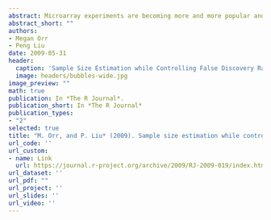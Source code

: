 ```yaml
---
abstract: Microarray experiments are becoming more and more popular and critical in many biological disciplines. As in any statistical experiment, appropriate experimental design is essential for reliable statistical inference, and sample size has a crucial role in experimental design. Because microarray experiments are rather costly, it is important to have an adequate sample size that will achieve a desired power without wasting resources.
abstract_short: ""
authors:
- Megan Orr 
- Peng Liu 
date: 2009-05-31
header:
  caption: 'Sample Size Estimation while Controlling False Discovery Rate for Microarray Experiments Using the ssize.fdr Package'
  image: headers/bubbles-wide.jpg
image_preview: ""
math: true
publication: In *The R Journal*.
publication_short: In *The R Journal*
publication_types:
- "2"
selected: true
title: "M. Orr, and P. Liu* (2009). Sample size estimation while controlling false discovery rate for microarray experiments using the ssize.fdr package. The R Journal, 1(1): 47-53."
url_code: ''
url_custom:
- name: Link
  url: https://journal.r-project.org/archive/2009/RJ-2009-019/index.html
url_dataset: ''
url_pdf: ""
url_project: ''
url_slides: ''
url_video: ''
---
```


